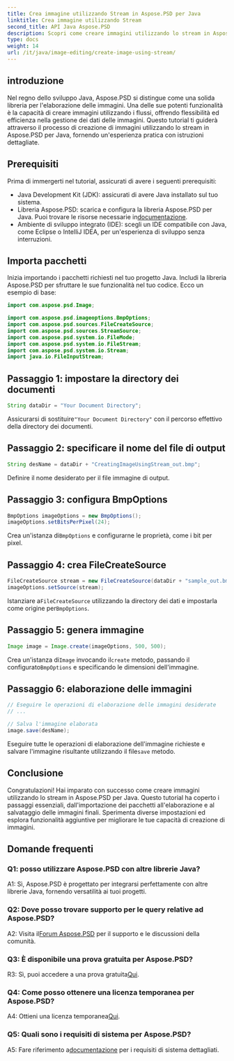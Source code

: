 ```yaml
---
title: Crea immagine utilizzando Stream in Aspose.PSD per Java
linktitle: Crea immagine utilizzando Stream
second_title: API Java Aspose.PSD
description: Scopri come creare immagini utilizzando lo stream in Aspose.PSD per Java. Segui questa guida passo passo per un'elaborazione efficiente delle immagini.
type: docs
weight: 14
url: /it/java/image-editing/create-image-using-stream/
---
```

## introduzione

Nel regno dello sviluppo Java, Aspose.PSD si distingue come una solida libreria per l'elaborazione delle immagini. Una delle sue potenti funzionalità è la capacità di creare immagini utilizzando i flussi, offrendo flessibilità ed efficienza nella gestione dei dati delle immagini. Questo tutorial ti guiderà attraverso il processo di creazione di immagini utilizzando lo stream in Aspose.PSD per Java, fornendo un'esperienza pratica con istruzioni dettagliate.

## Prerequisiti

Prima di immergerti nel tutorial, assicurati di avere i seguenti prerequisiti:

- Java Development Kit (JDK): assicurati di avere Java installato sul tuo sistema.
-  Libreria Aspose.PSD: scarica e configura la libreria Aspose.PSD per Java. Puoi trovare le risorse necessarie in[documentazione](https://reference.aspose.com/psd/java/).
- Ambiente di sviluppo integrato (IDE): scegli un IDE compatibile con Java, come Eclipse o IntelliJ IDEA, per un'esperienza di sviluppo senza interruzioni.

## Importa pacchetti

Inizia importando i pacchetti richiesti nel tuo progetto Java. Includi la libreria Aspose.PSD per sfruttare le sue funzionalità nel tuo codice. Ecco un esempio di base:

```java
import com.aspose.psd.Image;

import com.aspose.psd.imageoptions.BmpOptions;
import com.aspose.psd.sources.FileCreateSource;
import com.aspose.psd.sources.StreamSource;
import com.aspose.psd.system.io.FileMode;
import com.aspose.psd.system.io.FileStream;
import com.aspose.psd.system.io.Stream;
import java.io.FileInputStream;
```

## Passaggio 1: impostare la directory dei documenti

```java
String dataDir = "Your Document Directory";
```

 Assicurarsi di sostituire`"Your Document Directory"` con il percorso effettivo della directory dei documenti.

## Passaggio 2: specificare il nome del file di output

```java
String desName = dataDir + "CreatingImageUsingStream_out.bmp";
```

Definire il nome desiderato per il file immagine di output.

## Passaggio 3: configura BmpOptions

```java
BmpOptions imageOptions = new BmpOptions();
imageOptions.setBitsPerPixel(24);
```

 Crea un'istanza di`BmpOptions` e configurarne le proprietà, come i bit per pixel.

## Passaggio 4: crea FileCreateSource

```java
FileCreateSource stream = new FileCreateSource(dataDir + "sample_out.bmp");
imageOptions.setSource(stream);
```

 Istanziare a`FileCreateSource` utilizzando la directory dei dati e impostarla come origine per`BmpOptions`.

## Passaggio 5: genera immagine

```java
Image image = Image.create(imageOptions, 500, 500);
```

 Crea un'istanza di`Image` invocando il`create` metodo, passando il configurato`BmpOptions` e specificando le dimensioni dell'immagine.

## Passaggio 6: elaborazione delle immagini

```java
// Eseguire le operazioni di elaborazione delle immagini desiderate
// ...

// Salva l'immagine elaborata
image.save(desName);
```

 Eseguire tutte le operazioni di elaborazione dell'immagine richieste e salvare l'immagine risultante utilizzando il file`save` metodo.

## Conclusione

Congratulazioni! Hai imparato con successo come creare immagini utilizzando lo stream in Aspose.PSD per Java. Questo tutorial ha coperto i passaggi essenziali, dall'importazione dei pacchetti all'elaborazione e al salvataggio delle immagini finali. Sperimenta diverse impostazioni ed esplora funzionalità aggiuntive per migliorare le tue capacità di creazione di immagini.

## Domande frequenti

### Q1: posso utilizzare Aspose.PSD con altre librerie Java?

A1: Sì, Aspose.PSD è progettato per integrarsi perfettamente con altre librerie Java, fornendo versatilità ai tuoi progetti.

### Q2: Dove posso trovare supporto per le query relative ad Aspose.PSD?

 A2: Visita il[Forum Aspose.PSD](https://forum.aspose.com/c/psd/34) per il supporto e le discussioni della comunità.

### Q3: È disponibile una prova gratuita per Aspose.PSD?

 R3: Sì, puoi accedere a una prova gratuita[Qui](https://releases.aspose.com/).

### Q4: Come posso ottenere una licenza temporanea per Aspose.PSD?

 A4: Ottieni una licenza temporanea[Qui](https://purchase.aspose.com/temporary-license/).

### Q5: Quali sono i requisiti di sistema per Aspose.PSD?

 A5: Fare riferimento a[documentazione](https://reference.aspose.com/psd/java/) per i requisiti di sistema dettagliati.